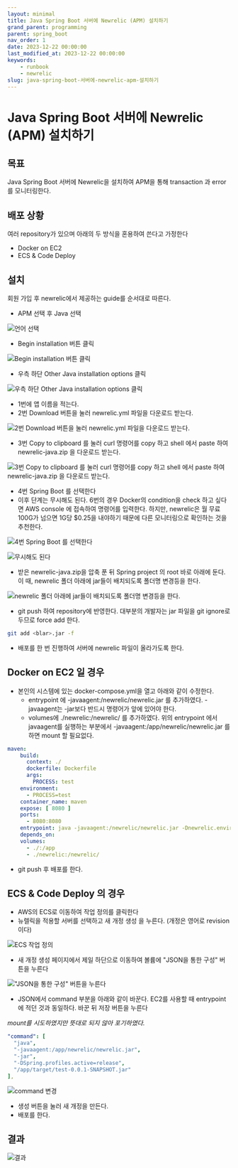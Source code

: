 ```yaml
---
layout: minimal
title: Java Spring Boot 서버에 Newrelic (APM) 설치하기
grand_parent: programming
parent: spring_boot
nav_order: 1
date: 2023-12-22 00:00:00
last_modified_at: 2023-12-22 00:00:00
keywords:
    - runbook
    - newrelic
slug: java-spring-boot-서버에-newrelic-apm-설치하기
---
```


# Java Spring Boot 서버에 Newrelic (APM) 설치하기

## 목표

Java Spring Boot 서버에 Newrelic을 설치하여 APM을 통해 transaction 과 error 를 모니터링한다.

## 배포 상황

여러 repository가 있으며 아래의 두 방식을 혼용하여 쓴다고 가정한다

- Docker on EC2
- ECS & Code Deploy

## 설치

회원 가입 후 newrelic에서 제공하는 guide를 순서대로 따른다.

- APM 선택 후 Java 선택

![언어 선택](/assets/images/install-newrelic-on-spring-boot.jpeg)

- Begin installation 버튼 클릭

![Begin installation 버튼 클릭](/assets/images/install-newrelic-on-spring-boot1.jpeg)

- 우측 하단 Other Java installation options 클릭

![우측 하단 Other Java installation options 클릭](/assets/images/install-newrelic-on-spring-boot2.jpeg)

- 1번에 앱 이름을 적는다.
- 2번 Download 버튼을 눌러 newrelic.yml 파일을 다운로드 받는다.

![2번 Download 버튼을 눌러 newrelic.yml 파일을 다운로드 받는다.](/assets/images/install-newrelic-on-spring-boot3.jpeg)

- 3번 Copy to clipboard 를 눌러 curl 명령어를 copy 하고 shell 에서 paste 하여 newrelic-java.zip 을 다운로드 받는다.

![3번 Copy to clipboard 를 눌러 curl 명령어를 copy 하고 shell 에서 paste 하여 newrelic-java.zip 을 다운로드 받는다.](/assets/images/install-newrelic-on-spring-boot4.jpeg)

- 4번 Spring Boot 를 선택한다
- 이후 단계는 무시해도 된다. 6번의 경우 Docker의 condition을 check 하고 싶다면 AWS console 에 접속하여 명령어를 입력한다. 하지만, newrelic은 월 무료 100G가 넘으면 1G당 $0.25을 내야하기 때문에 다른 모니터링으로 확인하는 것을 추천한다.

![4번 Spring Boot 를 선택한다](/assets/images/install-newrelic-on-spring-boot5.jpeg)

![무시해도 된다](/assets/images/install-newrelic-on-spring-boot6.jpeg)

- 받은 newrelic-java.zip을 압축 푼 뒤 Spring project 의 root 바로 아래에 둔다. 이 때, newrelic 폴더 아래에 jar들이 배치되도록 폴더명 변경등을 한다.

![newrelic 폴더 아래에 jar들이 배치되도록 폴더명 변경등을 한다.](/assets/images/install-newrelic-on-spring-boot7.jpeg)

- git push 하여 repository에 반영한다. 대부분의 개발자는 jar 파일을 git ignore로 두므로 force add 한다.

```bash
git add <blar>.jar -f
```

- 배포를 한 번 진행하여 서버에 newrelic 파일이 올라가도록 한다.

## Docker on EC2 일 경우

- 본인의 시스템에 있는 docker-compose.yml을 열고 아래와 같이 수정한다.
  - entrypoint 에 -javaagent:/newrelic/newrelic.jar 를 추가하였다. -javaagent는 -jar보다 반드시 명령어가 앞에 있어야 한다.
  - volumes에 ./newrelic:/newrelic/ 를 추가하였다. 위의 entrypoint 에서 javaagent를 실행하는 부분에서 -javaagent:/app/newrelic/newrelic.jar 를 하면 mount 할 필요없다.

```yaml
maven:
    build:
      context: ./
      dockerfile: Dockerfile
      args:
        PROCESS: test
    environment:
      - PROCESS=test
    container_name: maven
    expose: [ 8080 ]
    ports:
      - 8080:8080
    entrypoint: java -javaagent:/newrelic/newrelic.jar -Dnewrelic.environment=test -jar -DSpring.profiles.active=test /app/target/test-0.0.1-SNAPSHOT.jar
    depends_on:
    volumes:
      - ./:/app
      - ./newrelic:/newrelic/
```

- git push 후 배포를 한다.

## ECS & Code Deploy 의 경우

- AWS의 ECS로 이동하여 작업 정의를 클릭한다
- 뉴렐릭을 적용할 서버를 선택하고 새 개정 생성 을 누른다. (개정은 영어로 revision 이다)

![ECS 작업 정의](/assets/images/install-newrelic-on-spring-boot8.jpeg)

- 새 개정 생성 페이지에서 제일 하단으로 이동하여 볼륨에 "JSON을 통한 구성" 버튼을 누른다

!["JSON을 통한 구성" 버튼을 누른다](/assets/images/install-newrelic-on-spring-boot9.jpeg)

- JSON에서 command 부분을 아래와 같이 바꾼다. EC2를 사용할 때 entrypoint 에 적던 것과 동일하다. 바꾼 뒤 저장 버튼을 누른다

*mount를 시도하였지만 뜻대로 되지 않아 포기하였다.*

```yaml
"command": [
  "java",
  "-javaagent:/app/newrelic/newrelic.jar",
  "-jar",
  "-DSpring.profiles.active=release",
  "/app/target/test-0.0.1-SNAPSHOT.jar"
],
```

![command 변경](/assets/images/install-newrelic-on-spring-boot10.jpeg)

- 생성 버튼을 눌러 새 개정을 만든다.
- 배포를 한다.

## 결과

![결과](/assets/images/install-newrelic-on-spring-boot11.jpeg)
